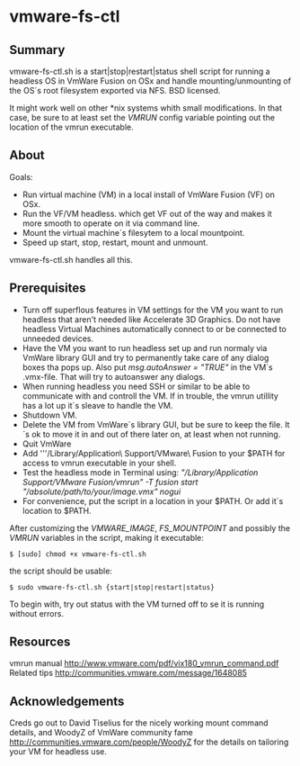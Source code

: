 vmware-fs-ctl
=============

Summary
-------
vmware-fs-ctl.sh is a start|stop|restart|status shell script for running a headless OS in VmWare Fusion on OSx and handle  mounting/unmounting of the OS´s root filesystem exported via NFS. BSD licensed.

It might work well on other \*nix systems whith small modifications. In that case, be sure to at least set the *VMRUN* config variable pointing out the location of the vmrun executable.

About
-----
Goals:
* Run virtual machine (VM) in a local install of VmWare Fusion (VF) on OSx.
* Run the VF/VM headless. which get VF out of the way and makes it more smooth to operate on it via command line.
* Mount the virtual machine´s filesytem to a local mountpoint.
* Speed up start, stop, restart, mount and unmount.

vmware-fs-ctl.sh handles all this.


Prerequisites
-------------
* Turn off superflous features in VM settings for the VM you want to run headless that aren't needed like Accelerate 3D Graphics. Do not have headless Virtual Machines automatically connect to or be connected to unneeded devices.
* Have the VM you want to run headless set up and run normaly via VmWare library GUI and try to permanently take care of any dialog boxes tha pops up. Also put *msg.autoAnswer = "TRUE"* in the VM´s .vmx-file. That will try to autoanswer any dialogs.
* When running headless you need SSH or similar to be able to communicate with and controll the VM. If in trouble, the vmrun utillity has a lot up it´s sleave to handle the VM.
* Shutdown VM.
* Delete the VM from VmWare´s library GUI, but be sure to keep the file. It´s ok to move it in and out of there later on, at least when not running.
* Quit VmWare
* Add '''/Library/Application\ Support/VMware\ Fusion to your $PATH for access to vmrun executable in your shell.
* Test the headless mode in Terminal using: *"/Library/Application Support/VMware Fusion/vmrun" -T fusion start "/absolute/path/to/your/image.vmx" nogui*
* For convenience, put the script in a location in your $PATH. Or add it´s location to $PATH.

After customizing the *VMWARE_IMAGE*, *FS_MOUNTPOINT* and possibly the *VMRUN* variables in the script, making it executable:

`$ [sudo] chmod +x vmware-fs-ctl.sh`

the script should be usable:

`$ sudo vmware-fs-ctl.sh {start|stop|restart|status}`

To begin with, try out status with the VM turned off to se it is running without errors.



Resources
---------
vmrun manual http://www.vmware.com/pdf/vix180_vmrun_command.pdf
Related tips http://communities.vmware.com/message/1648085

Acknowledgements
----------------
Creds go out to David Tiselius for the nicely working mount command details, and WoodyZ of VmWare community fame http://communities.vmware.com/people/WoodyZ for the details on tailoring your VM for headless use.